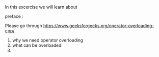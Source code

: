 In this excercise we will learn about 

preface :

Please go through
https://www.geeksforgeeks.org/operator-overloading-cpp/

1) why we need operator overloading
2) what can be overloaded
3) 
